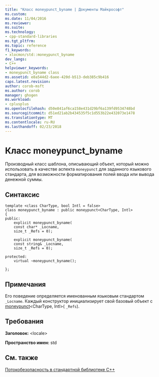 ```yaml
---
title: "Класс moneypunct_byname | Документы Майкрософт"
ms.custom: 
ms.date: 11/04/2016
ms.reviewer: 
ms.suite: 
ms.technology:
- cpp-standard-libraries
ms.tgt_pltfrm: 
ms.topic: reference
f1_keywords:
- xlocmon/std::moneypunct_byname
dev_langs:
- C++
helpviewer_keywords:
- moneypunct_byname class
ms.assetid: e8a544d2-6aee-420d-b513-deb385c9b416
caps.latest.revision: 
author: corob-msft
ms.author: corob
manager: ghogen
ms.workload:
- cplusplus
ms.openlocfilehash: d50e841af6ca158e431d29bf6a139fd9534748bd
ms.sourcegitcommit: d51ed21ab2b434535f5c1d553b22e432073e1478
ms.translationtype: MT
ms.contentlocale: ru-RU
ms.lasthandoff: 02/23/2018
---
```

# <a name="moneypunctbyname-class"></a>Класс moneypunct_byname
Производный класс шаблона, описывающий объект, который можно использовать в качестве аспекта `moneypunct` для заданного языкового стандарта, для возможности форматирования полей ввода или вывода денежной суммы.  
  
## <a name="syntax"></a>Синтаксис  
  
```
template <class CharType, bool Intl = false>
class moneypunct_byname : public moneypunct<CharType, Intl>
{
public:
    explicit moneypunct_byname(
    const char* _Locname,
    size_t _Refs = 0);

    explicit moneypunct_byname(
    const string& _Locname,
    size_t _Refs = 0);

protected:
    virtual ~moneypunct_byname();

};
```  
  
## <a name="remarks"></a>Примечания  
 Его поведение определяется именованным языковым стандартом `_Locname`. Каждый конструктор инициализирует свой базовый объект с [moneypunct](../standard-library/moneypunct-class.md#moneypunct)\<CharType, Intl>( `_Refs`).  
  
## <a name="requirements"></a>Требования  
 **Заголовок:** \<locale>  
  
 **Пространство имен:** std  
  
## <a name="see-also"></a>См. также  
 [Потокобезопасность в стандартной библиотеке C++](../standard-library/thread-safety-in-the-cpp-standard-library.md)



